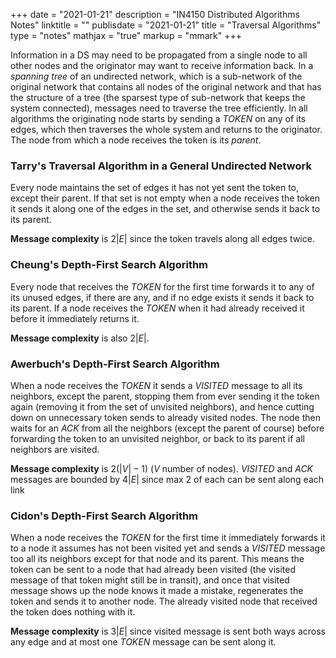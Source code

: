 +++
date = "2021-01-21"
description = "IN4150 Distributed Algorithms Notes"
linktitle = ""
publisdate = "2021-01-21"
title = "Traversal Algorithms"
type = "notes"
mathjax = "true"
markup = "mmark"
+++

Information in a DS may need to be propagated from a single node to all other nodes and the originator may want to receive information back. In a _spanning tree_ of an undirected network, which is a sub-network of the original network that contains all nodes of the original network and that has the structure of a tree (the sparsest type of sub-network that keeps the system connected), messages need to traverse the tree efficiently. In all algorithms the originating node starts by sending a _TOKEN_ on any of its edges, which then traverses the whole system and returns to the originator. The node from which a node receives the token is its _parent_.

### Tarry's Traversal Algorithm in a General Undirected Network

Every node maintains the set of edges it has not yet sent the token to, except their parent. If that set is not empty when a node receives the token it sends it along one of the edges in the set, and otherwise sends it back to its parent.

**Message complexity** is $2|E|$ since the token travels along all edges twice.

### Cheung's Depth-First Search Algorithm

Every node that receives the _TOKEN_ for the first time forwards it to any of its unused edges, if there are any, and if no edge exists it sends it back to its parent. If a node receives the _TOKEN_ when it had already received it before it immediately returns it.

**Message complexity** is also $2|E|$.

### Awerbuch's Depth-First Search Algorithm

When a node receives the _TOKEN_ it sends a _VISITED_ message to all its neighbors, except the parent, stopping them from ever sending it the token again (removing it from the set of unvisited neighbors), and hence cutting down on unnecessary token sends to already visited nodes. The node then waits for an _ACK_ from all the neighbors (except the parent of course) before forwarding the token to an unvisited neighbor, or back to its parent if all neighbors are visited.

**Message complexity** is $2(|V|-1)$ ($V$ number of nodes). _VISITED_ and _ACK_ messages are bounded by $4|E|$ since max 2 of each can be sent along each link

### Cidon's Depth-First Search Algorithm

When a node receives the _TOKEN_ for the first time it immediately forwards it to a node it assumes has not been visited yet and sends a _VISITED_ message too all its neighbors except for that node and its parent. This means the token can be sent to a node that had already been visited (the visited message of that token might still be in transit), and once that visited message shows up the node knows it made a mistake, regenerates the token and sends it to another node. The already visited node that received the token does nothing with it.

**Message complexity** is $3|E|$ since visited message is sent both ways across any edge and at most one _TOKEN_ message can be sent along it.
